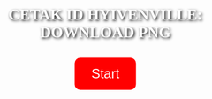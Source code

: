 <!DOCTYPE html>
<html lang="id">
<head>
  <meta charset="UTF-8">
  <title>The Hyven Trials</title>
  <style>
    body {
      margin: 0;
      font-family: 'Georgia', serif;
    }
    .slide {
      display: none;
      height: 100vh;
      width: 100vw;
      background-size: cover;
      background-position: center;
      position: relative;
    }
    .active {
      display: block;
    }
    .centered {
      position: absolute;
      top: 50%;
      left: 50%;
      transform: translate(-50%, -50%);
      text-align: center;
    }
    .btn {
      background-color: red;
      color: white;
      border: none;
      padding: 15px 30px;
      font-size: 24px;
      cursor: pointer;
      border-radius: 10px;
      margin: 10px;
    }
    .title {
      font-size: 28px;
      font-weight: bold;
      color: white;
      text-shadow: 2px 2px 5px black;
      margin-bottom: 20px;
    }
    .next-text {
      color: white;
      position: absolute;
      bottom: 30px;
      right: 30px;
      font-size: 22px;
      text-shadow: 2px 2px 5px black;
      cursor: pointer;
    }
  </style>
</head>
<body>

  <!-- Slide 1 -->
  <div id="slide1" class="slide active" style="background-image: url('https://i.imgur.com/N7aX6LQ.png');">
    <div class="centered">
      <div class="title">CETAK ID HYIVENVILLE:<br>DOWNLOAD PNG</div>
      <button class="btn" onclick="nextSlide()">Start</button>
    </div>
  </div>

  <!-- Slide 2 -->
  <div id="slide2" class="slide" style="background-image: url('https://i.imgur.com/uEDttLf.png');">
    <div class="centered">
      <div class="title">Kamu keturunan apa?</div>
      <button class="btn" onclick="chooseGroup('princess')">Princess</button>
      <button class="btn" onclick="chooseGroup('vampire')">Prince Vampire</button>
    </div>

  <!-- Script -->
  <script>
    function nextSlide() {
      document.getElementById('slide1').classList.remove('active');
      document.getElementById('slide2').classList.add('active');
    }

    function chooseGroup(group) {
      if (group === 'princess') {
        window.location.href = 'IDPrincess.html'; // ganti dengan halaman pertanyaan princess
      } else if (group === 'vampire') {
        window.location.href = 'IDPrinceVampire.html'; // ganti dengan halaman pertanyaan vampire
      }
    }
  </script>

</body>
</html>
